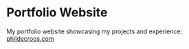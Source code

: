 # Portfolio Website

My portfolio website showcasing my projects and experience: <a target="_blank" href="https://phildecroos.com">phildecroos.com</a>
